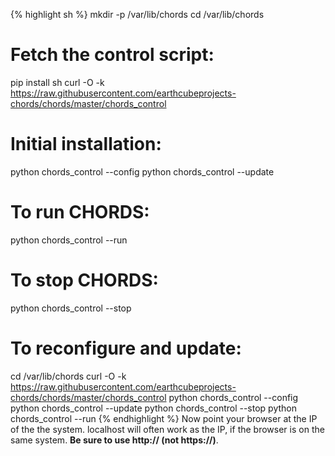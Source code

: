  <!--Using Liquid to highlight syntax-->
 {% highlight sh %}
mkdir -p /var/lib/chords
cd /var/lib/chords

# Fetch the control script:
pip install sh
curl -O -k https://raw.githubusercontent.com/earthcubeprojects-chords/chords/master/chords_control

# Initial installation:
python chords_control --config
python chords_control --update

# To run CHORDS:
python chords_control --run

# To stop CHORDS:
python chords_control --stop

# To reconfigure and update:
cd /var/lib/chords
curl -O -k  https://raw.githubusercontent.com/earthcubeprojects-chords/chords/master/chords_control
python chords_control --config
python chords_control --update
python chords_control --stop
python chords_control --run
{% endhighlight %}
Now point your browser at the IP of the the system. localhost
will often work as the IP, if the browser is on the same system.
<strong>Be sure to use http:// (not https://)</strong>.
